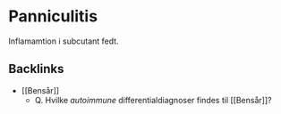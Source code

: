# Panniculitis
Inflamamtion i subcutant fedt.

## Backlinks
* [[Bensår]]
	* Q. Hvilke *autoimmune* differentialdiagnoser findes til [[Bensår]]?

<!-- #anki/tag/med/Derma #anki/deck/Medicine -->

<!-- {BearID:690FA9C8-3B2F-4DF8-9D52-0AEEE91DFB28-21842-00003BC3AD3CAA62} -->
